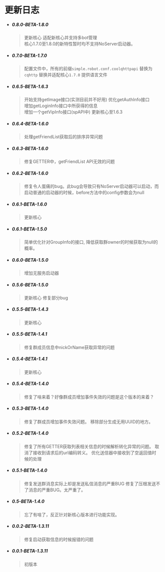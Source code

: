 # 更新日志

- ##### 0.8.0-BETA-1.8.0
    > 更新核心
    > 适配新核心并支持多bot管理     
    > 核心1.7.0至1.8.0的新特性暂时均不支持NoServer启动器。                                         

- ##### 0.7.0-BETA-1.7.0
    > 配置文件中，所有的前缀`simple.robot.conf.coolqhttpapi` 替换为 `cqhttp`
    > 替换并适配核心`1.7.0`
    > 提供语言文件



- ##### 0.6.5-BETA-1.6.3
    > 开始支持getImage接口(实测目前并不好用)
    > 优化getAuthInfo接口                       
    > 增加getLoginInfo接口中所获得的信息                       
    > 增加一个getVipInfo接口(spAPI中)
    > 更新核心至1.6.3                       

- ##### 0.6.4-BETA-1.6.0
    > 处理getFriendList获取后的排序异常问题
                           
- ##### 0.6.3-BETA-1.6.0
    > 修复GETTER中，getFriendList API无效的问题

- ##### 0.6.2-BETA-1.6.0
    > 修复令人蛋痛的bug。此bug会导致只有NoServer启动器可以启动，而启动普通的启动器的时候，before方法中的config参数会为null

- ##### 0.6.1-BETA-1.6.0
    > 更新核心

- ##### 0.6.1-BETA-1.5.0
    > 简单优化针对GroupInfo的接口, 降低获取群owner的时候获取为null的概率。

- ##### 0.6.0-BETA-1.5.0
    > 增加无服务启动器

- ##### 0.5.6-BETA-1.5.0
    > 更新核心
    > 修复部分bug                       

- ##### 0.5.5-BETA-1.4.3
    > 更新核心

- ##### 0.5.5-BETA-1.4.1
    > 修复群成员信息中nickOrName获取异常的问题

- ##### 0.5.4-BETA-1.4.1
    > 更新核心

- ##### 0.5.4-BETA-1.4.0
    > 修复了啥来着？好像群成员增加事件失效的问题是这个版本的来着？

- ##### 0.5.3-BETA-1.4.0
    > 修复了群成员增加事件失效问题。
    > 移除部分生成无用UUID的地方。
                           

- ##### 0.5.2-BETA-1.4.0
    > 修复了所有GETTER获取列表相关信息的时候解析转化异常的问题。
    > 取消了接收到请求后的url编码转义。
    > 优化送信器中接收到了空返回值时候的处理
                           
- ##### 0.5.1-BETA-1.4.0
    > 修复发送群消息实际上却是发送私信消息的严重BUG
    > 修复了压根发送不了消息的严重BUG。太严重了。
    
- ##### 0.5-BETA-1.4.0
    > 忘了有啥了，反正针对新核心版本进行功能实现。    

- ##### 0.0.2-BETA-1.3.11
    > 修复启动获取信息的时候报错的问题


- ##### 0.0.1-BETA-1.3.11
    > 初版本

